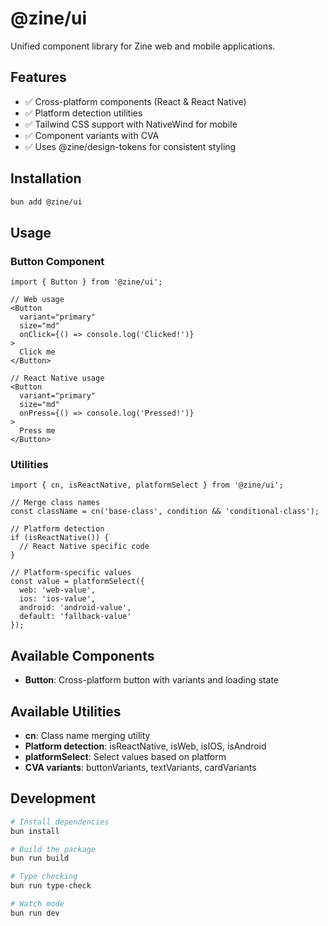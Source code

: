 # @zine/ui

Unified component library for Zine web and mobile applications.

## Features

- ✅ Cross-platform components (React & React Native)
- ✅ Platform detection utilities
- ✅ Tailwind CSS support with NativeWind for mobile
- ✅ Component variants with CVA
- ✅ Uses @zine/design-tokens for consistent styling

## Installation

```bash
bun add @zine/ui
```

## Usage

### Button Component

```tsx
import { Button } from '@zine/ui';

// Web usage
<Button 
  variant="primary" 
  size="md"
  onClick={() => console.log('Clicked!')}
>
  Click me
</Button>

// React Native usage
<Button 
  variant="primary" 
  size="md"
  onPress={() => console.log('Pressed!')}
>
  Press me
</Button>
```

### Utilities

```tsx
import { cn, isReactNative, platformSelect } from '@zine/ui';

// Merge class names
const className = cn('base-class', condition && 'conditional-class');

// Platform detection
if (isReactNative()) {
  // React Native specific code
}

// Platform-specific values
const value = platformSelect({
  web: 'web-value',
  ios: 'ios-value',
  android: 'android-value',
  default: 'fallback-value'
});
```

## Available Components

- **Button**: Cross-platform button with variants and loading state

## Available Utilities

- **cn**: Class name merging utility
- **Platform detection**: isReactNative, isWeb, isIOS, isAndroid
- **platformSelect**: Select values based on platform
- **CVA variants**: buttonVariants, textVariants, cardVariants

## Development

```bash
# Install dependencies
bun install

# Build the package
bun run build

# Type checking
bun run type-check

# Watch mode
bun run dev
```
